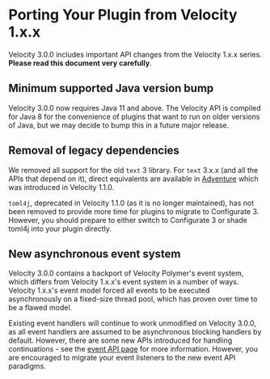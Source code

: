 # Porting Your Plugin from Velocity 1.x.x

Velocity 3.0.0 includes important API changes from the Velocity 1.x.x series. **Please read this
document very carefully**.

## Minimum supported Java version bump

Velocity 3.0.0 now requires Java 11 and above. The Velocity API is compiled for Java 8 for the
convenience of plugins that want to run on older versions of Java, but we may decide to bump this in
a future major release.

## Removal of legacy dependencies

We removed all support for the old `text` 3 library. For `text` 3.x.x (and all the APIs that depend
on it), direct equivalents are available in [Adventure](https://docs.adventure.kyori.net/) which was
introduced in Velocity 1.1.0.

`toml4j`, deprecated in Velocity 1.1.0 (as it is no longer maintained), has not been removed to
provide more time for plugins to migrate to Configurate 3. However, you should prepare to either
switch to Configurate 3 or shade toml4j into your plugin directly.

## New asynchronous event system

Velocity 3.0.0 contains a backport of Velocity Polymer's event system, which differs from Velocity
1.x.x's event system in a number of ways. Velocity 1.x.x's event model forced all events to be
executed asynchronously on a fixed-size thread pool, which has proven over time to be a flawed
model.

Existing event handlers will continue to work unmodified on Velocity 3.0.0, as all event handlers
are assumed to be asynchronous blocking handlers by default. However, there are some new APIs
introduced for handling continuations - see the [event API page](event-api.md) for more information.
However, you are encouraged to migrate your event listeners to the new event API paradigms.
